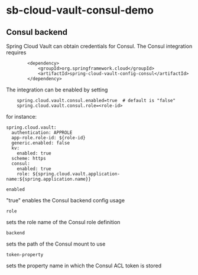 # sb-cloud-vault-consul-demo

## Consul backend

Spring Cloud Vault can obtain credentials for Consul.
The Consul integration requires 

```
		<dependency>
			<groupId>org.springframework.cloud</groupId>
			<artifactId>spring-cloud-vault-config-consul</artifactId>
		</dependency>
```

The integration can be enabled by setting
```
	spring.cloud.vault.consul.enabled=true  # default is "false"
	spring.cloud.vault.consul.role=<role-id>
```

for instance: 
```
spring.cloud.vault:
  authentication: APPROLE
  app-role.role-id: ${role-id}
  generic.enabled: false
  kv:
    enabled: true
  scheme: https
  consul:
    enabled: true
    role: ${spring.cloud.vault.application-name:${spring.application.name}}
```

`enabled`

"true" enables the Consul backend config usage
	
`role`

sets the role name of the Consul role definition

`backend`

sets the path of the Consul mount to use

`token-property`

sets the property name in which the Consul ACL token is stored
